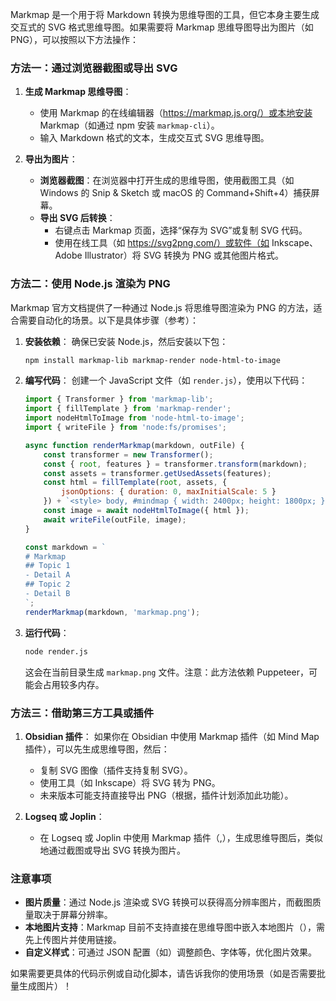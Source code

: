 Markmap 是一个用于将 Markdown 转换为思维导图的工具，但它本身主要生成交互式的 SVG 格式思维导图。如果需要将 Markmap 思维导图导出为图片（如 PNG），可以按照以下方法操作：

### 方法一：通过浏览器截图或导出 SVG
1. **生成 Markmap 思维导图**：
   - 使用 Markmap 的在线编辑器（https://markmap.js.org/）或本地安装 Markmap（如通过 npm 安装 `markmap-cli`）。
   - 输入 Markdown 格式的文本，生成交互式 SVG 思维导图。

2. **导出为图片**：
   - **浏览器截图**：在浏览器中打开生成的思维导图，使用截图工具（如 Windows 的 Snip & Sketch 或 macOS 的 Command+Shift+4）捕获屏幕。
   - **导出 SVG 后转换**：
     - 右键点击 Markmap 页面，选择“保存为 SVG”或复制 SVG 代码。
     - 使用在线工具（如 https://svg2png.com/）或软件（如 Inkscape、Adobe Illustrator）将 SVG 转换为 PNG 或其他图片格式。

### 方法二：使用 Node.js 渲染为 PNG
Markmap 官方文档提供了一种通过 Node.js 将思维导图渲染为 PNG 的方法，适合需要自动化的场景。以下是具体步骤（参考）：[](https://markmap.js.org/docs/guide--use-with-nodejs)

1. **安装依赖**：
   确保已安装 Node.js，然后安装以下包：
   ```bash
   npm install markmap-lib markmap-render node-html-to-image
   ```

2. **编写代码**：
   创建一个 JavaScript 文件（如 `render.js`），使用以下代码：
   ```javascript
   import { Transformer } from 'markmap-lib';
   import { fillTemplate } from 'markmap-render';
   import nodeHtmlToImage from 'node-html-to-image';
   import { writeFile } from 'node:fs/promises';

   async function renderMarkmap(markdown, outFile) {
       const transformer = new Transformer();
       const { root, features } = transformer.transform(markdown);
       const assets = transformer.getUsedAssets(features);
       const html = fillTemplate(root, assets, {
           jsonOptions: { duration: 0, maxInitialScale: 5 }
       }) + `<style> body, #mindmap { width: 2400px; height: 1800px; } </style>`;
       const image = await nodeHtmlToImage({ html });
       await writeFile(outFile, image);
   }

   const markdown = `
   # Markmap
   ## Topic 1
   - Detail A
   ## Topic 2
   - Detail B
   `;
   renderMarkmap(markdown, 'markmap.png');
   ```

3. **运行代码**：
   ```bash
   node render.js
   ```
   这会在当前目录生成 `markmap.png` 文件。注意：此方法依赖 Puppeteer，可能会占用较多内存。

### 方法三：借助第三方工具或插件
1. **Obsidian 插件**：
   如果你在 Obsidian 中使用 Markmap 插件（如 Mind Map 插件），可以先生成思维导图，然后：[](https://www.obsidianstats.com/plugins/obsidian-mind-map)
   - 复制 SVG 图像（插件支持复制 SVG）。
   - 使用工具（如 Inkscape）将 SVG 转为 PNG。
   - 未来版本可能支持直接导出 PNG（根据，插件计划添加此功能）。[](https://discourse.joplinapp.org/t/plugin-markmap/30426)

2. **Logseq 或 Joplin**：
   - 在 Logseq 或 Joplin 中使用 Markmap 插件（,），生成思维导图后，类似地通过截图或导出 SVG 转换为图片。[](https://medium.com/free-or-open-source-software/ollama-logseq-markmap-auto-generate-mindmap-from-ollamas-answer-8b17aebabd6d)[](https://discourse.joplinapp.org/t/plugin-markmap/30426)

### 注意事项
- **图片质量**：通过 Node.js 渲染或 SVG 转换可以获得高分辨率图片，而截图质量取决于屏幕分辨率。
- **本地图片支持**：Markmap 目前不支持直接在思维导图中嵌入本地图片（），需先上传图片并使用链接。[](https://github.com/markmap/markmap/issues/119)
- **自定义样式**：可通过 JSON 配置（如）调整颜色、字体等，优化图片效果。[](https://dongou.tech/ai/dongou/generating-mind-maps-and-customizing-colors-in-ai-applications/)

如果需要更具体的代码示例或自动化脚本，请告诉我你的使用场景（如是否需要批量生成图片）！
